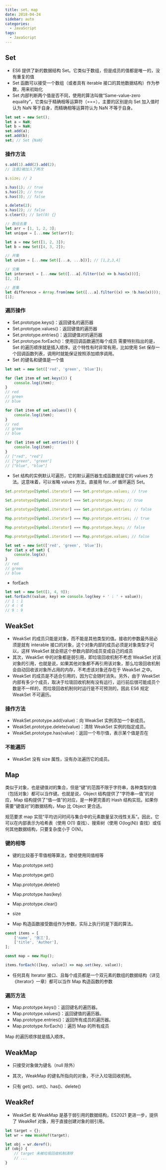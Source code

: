 ```yaml
---
title: set、map
date: 2018-04-24
sidebar: auto
categories:
  - JavaScript
tags:
  - JavaScript
---
```


## Set

- ES6 提供了新的数据结构 Set。它类似于数组，但是成员的值都是唯一的，没有重复的值
- Set 函数可以接受一个数组（或者具有 iterable 接口的其他数据结构）作为参数，用来初始化
- Set 内部判断两个值是否不同，使用的算法叫做“Same-value-zero equality”，它类似于精确相等运算符（===），主要的区别是向 Set 加入值时认为 NaN 等于自身，而精确相等运算符认为 NaN 不等于自身。

```js
let set = new Set();
let a = NaN;
let b = NaN;
set.add(a);
set.add(b);
set; // Set {NaN}
```

### 操作方法

```js
s.add(1).add(2).add(2);
// 注意2被加入了两次

s.size; // 2

s.has(1); // true
s.has(2); // true
s.has(3); // false

s.delete(2);
s.has(2); // false
s.clear(); // Set(0) {}

// 数组去重
let arr = [1, 1, 2, 3];
let unique = [...new Set(arr)];

let a = new Set([1, 2, 3]);
let b = new Set([4, 3, 2]);

// 并集
let union = [...new Set([...a, ...b])]; // [1,2,3,4]

// 交集
let intersect = [...new Set([...a].filter((x) => b.has(x)))];
[2, 3];

// 差集
let difference = Array.from(new Set([...a].filter((x) => !b.has(x))));
[1];
```

### 遍历操作

- Set.prototype.keys()：返回键名的遍历器
- Set.prototype.values()：返回键值的遍历器
- Set.prototype.entries()：返回键值对的遍历器
- Set.prototype.forEach()：使用回调函数遍历每个成员
  需要特别指出的是，Set 的遍历顺序就是插入顺序。这个特性有时非常有用，比如使用 Set 保存一个回调函数列表，调用时就能保证按照添加顺序调用。
- Set 的键名和键值是一个值

```js
let set = new Set(['red', 'green', 'blue']);

for (let item of set.keys()) {
	console.log(item);
}
// red
// green
// blue

for (let item of set.values()) {
	console.log(item);
}
// red
// green
// blue

for (let item of set.entries()) {
	console.log(item);
}
// ["red", "red"]
// ["green", "green"]
// ["blue", "blue"]
```

- Set 结构的实例默认可遍历，它的默认遍历器生成函数就是它的 values 方法。这意味着，可以省略 values 方法，直接用 for...of 循环遍历 Set。

```js
Set.prototype[Symbol.iterator] === Set.prototype.values; // true

Set.prototype[Symbol.iterator] === Set.prototype.keys; // true

Set.prototype[Symbol.iterator] === Set.prototype.entries; // false

Map.prototype[Symbol.iterator] === Map.prototype.entries; // true

Map.prototype[Symbol.iterator] === Map.prototype.keys; // false

Map.prototype[Symbol.iterator] === Map.prototype.values; // false

let set = new Set(['red', 'green', 'blue']);
for (let x of set) {
	console.log(x);
}
// red
// green
// blue
```

- forEach

```js
let set = new Set([1, 4, 9]);
set.forEach((value, key) => console.log(key + ' : ' + value));
// 1 : 1
// 4 : 4
// 9 : 9
```

## WeakSet

- WeakSet 的成员只能是对象，而不能是其他类型的值。接收的参数最外层必须是就有 interable 接口的对象，这个对象内部的成员必须是对象类型才可以，这样 WeakSet 就会把这个参数内部的成员变成自己的成员
- 其次，WeakSet 中的对象都是弱引用，即垃圾回收机制不考虑 WeakSet 对该对象的引用，也就是说，如果其他对象都不再引用该对象，那么垃圾回收机制会自动回收该对象所占用的内存，不考虑该对象还存在于 WeakSet 之中。
- WeakSet 的成员是不适合引用的，因为它会随时消失。另外，由于 WeakSet 内部有多少个成员，取决于垃圾回收机制有没有运行，运行前后很可能成员个数是不一样的，而垃圾回收机制何时运行是不可预测的，因此 ES6 规定 WeakSet 不可遍历。

### 操作方法

- WeakSet.prototype.add(value)：向 WeakSet 实例添加一个新成员。
- WeakSet.prototype.delete(value)：清除 WeakSet 实例的指定成员。
- WeakSet.prototype.has(value)：返回一个布尔值，表示某个值是否在

### 不能遍历

- WeakSet 没有 size 属性，没有办法遍历它的成员。

## Map

类似于对象，也是键值对的集合，但是“键”的范围不限于字符串，各种类型的值（包括对象）都可以当作键。也就是说，Object 结构提供了“字符串—值”的对应，Map 结构提供了“值—值”的对应，是一种更完善的 Hash 结构实现。如果你需要“键值对”的数据结构，Map 比 Object 更合适。

规范要求 map 实现“平均访问时间与集合中的元素数量呈次线性关系”。因此，它可以在内部表示为哈希表（使用 O(1) 查找）、搜索树（使用 O(log(N)) 查找）或任何其他数据结构，只要复杂度小于 O(N)。

### 键的相等

- 键的比较基于零值相等算法，曾经使用同值相等

- Map.prototype.set()
- Map.prototype.get()
- Map.prototype.delete()
- Map.prototype.has(key)
- Map.prototype.clear()
- size
- Map 构造函数接受数组作为参数，实际上执行的是下面的算法。

```js
const items = [
	['name', '张三'],
	['title', 'Author'],
];

const map = new Map();

items.forEach(([key, value]) => map.set(key, value));
```

- 任何具有 Iterator 接口、且每个成员都是一个双元素的数组的数据结构（详见《Iterator》一章）都可以当作 Map 构造函数的参数

### 遍历方法

- Map.prototype.keys()：返回键名的遍历器。
- Map.prototype.values()：返回键值的遍历器。
- Map.prototype.entries()：返回所有成员的遍历器。
- Map.prototype.forEach()：遍历 Map 的所有成员

Map 的遍历顺序就是插入顺序。

## WeakMap

- 只接受对象做为键名（null 除外）
- 其次，WeakMap 的键名所指向的对象，不计入垃圾回收机制。

- 只有 get()、set()、has()、delete()

## WeakRef

- WeakSet 和 WeakMap 是基于弱引用的数据结构，ES2021 更进一步，提供了 WeakRef 对象，用于直接创建对象的弱引用。

```js
let target = {};
let wr = new WeakRef(target);

let obj = wr.deref();
if (obj) {
	// target 未被垃圾回收机制清除
	// ...
}
```
